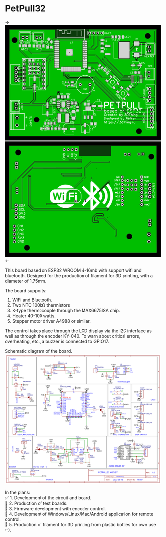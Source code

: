 # PetPull32

->![Image alt](https://github.com/3DThing/petpull32/blob/main/Hardware/PCB_TOP.svg) ![Image alt](https://github.com/3DThing/petpull32/blob/main/Hardware/PCB_DOWN.svg)<-

This board based on ESP32 WROOM 4-16mb with support wifi and bluetooth. Designed for the production of filament for 3D printing, with a diameter of 1.75mm.

The board supports:
1. WiFi and Bluetooth.
2. Two NTC 100kΩ thermistors
3. K-type thermocouple through the MAX6675ISA chip.
4. Heater 40-100 watts.
5. Stepper motor driver A4988 or similar.


The control takes place through the LCD display via the I2C interface as well as through the encoder KY-040.
To warn about critical errors, overheating, etc., a buzzer is connected to GPIO17.  


Schematic diagram of the board.  
![Image alt](https://github.com/3DThing/petpull32/blob/main/Hardware/Schematic_PETPULL32.svg)


In the plans:  
:white_check_mark: 1. Development of the circuit and board.  
:black_square_button: 2. Production of test boards.  
:black_square_button: 3. Firmware development with encoder control.  
:black_square_button: 4. Development of Windows/Linux/Mac/Android application for remote control.  
:black_square_button: 5. Production of filament for 3D printing from plastic bottles for own use :-). 
